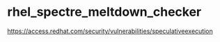 # rhel_spectre_meltdown_checker
https://access.redhat.com/security/vulnerabilities/speculativeexecution
